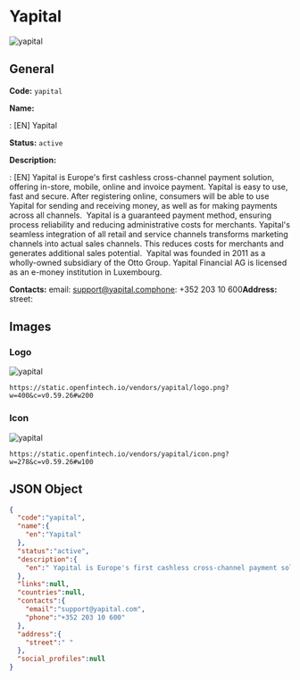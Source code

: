 
# Yapital 
![yapital](https://static.openfintech.io/vendors/yapital/logo.png?w=400&c=v0.59.26#w200)  

## General 
 
**Code:** `yapital` 
 
**Name:** 
 
:	[EN] Yapital 
 
**Status:** `active` 
 
**Description:** 
 
: [EN]  Yapital is Europe's first cashless cross-channel payment solution, offering in-store, mobile, online and invoice payment. Yapital is easy to use, fast and secure. After registering online, consumers will be able to use Yapital for sending and receiving money, as well as for making payments across all channels.  Yapital is a guaranteed payment method, ensuring process reliability and reducing administrative costs for merchants. Yapital's seamless integration of all retail and service channels transforms marketing channels into actual sales channels. This reduces costs for merchants and generates additional sales potential.  Yapital was founded in 2011 as a wholly-owned subsidiary of the Otto Group. Yapital Financial AG is licensed as an e-money institution in Luxembourg.  
 
**Contacts:** 
email: support@yapital.comphone: +352 203 10 600**Address:** 
street:   

## Images 

### Logo 
 
![yapital](https://static.openfintech.io/vendors/yapital/logo.png?w=400&c=v0.59.26#w200)  

```
https://static.openfintech.io/vendors/yapital/logo.png?w=400&c=v0.59.26#w200
```  

### Icon 
 
![yapital](https://static.openfintech.io/vendors/yapital/icon.png?w=278&c=v0.59.26#w100)  

```
https://static.openfintech.io/vendors/yapital/icon.png?w=278&c=v0.59.26#w100
```  

## JSON Object 

```json
{
  "code":"yapital",
  "name":{
    "en":"Yapital"
  },
  "status":"active",
  "description":{
    "en":" Yapital is Europe's first cashless cross-channel payment solution, offering in-store, mobile, online and invoice payment. Yapital is easy to use, fast and secure. After registering online, consumers will be able to use Yapital for sending and receiving money, as well as for making payments across all channels.\u00a0 Yapital is a guaranteed payment method, ensuring process reliability and reducing administrative costs for merchants. Yapital's seamless integration of all retail and service channels transforms marketing channels into actual sales channels. This reduces costs for merchants and generates additional sales potential.\u00a0 Yapital was founded in 2011 as a wholly-owned subsidiary of the Otto Group. Yapital Financial AG is licensed as an e-money institution in Luxembourg. "
  },
  "links":null,
  "countries":null,
  "contacts":{
    "email":"support@yapital.com",
    "phone":"+352 203 10 600"
  },
  "address":{
    "street":" "
  },
  "social_profiles":null
}
```  
